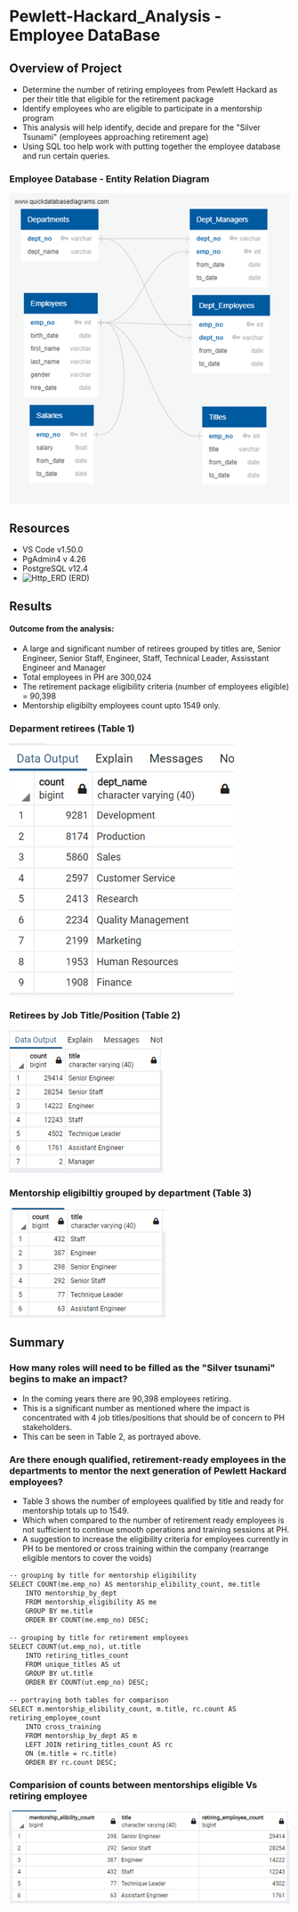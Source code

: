 # Pewlett-Hackard_Analysis - Employee DataBase 

## Overview of Project
- Determine the number of retiring employees from Pewlett Hackard as per their title that eligible for the retirement package
- Identify employees who are eligible to participate in a mentorship program
- This analysis will help identify, decide and prepare for the "Silver Tsunami" (employees approaching retirement age)
- Using SQL too help work with putting together the employee database and run certain queries.

### Employee Database - Entity Relation Diagram
![ERD](Resources/EmployeeDB.png)

## Resources 
- VS Code v1.50.0 
- PgAdmin4 v 4.26
- PostgreSQL v12.4
- ![Http_ERD](https://www.quickdatabasediagrams.com) (ERD)

## Results
#### Outcome from the analysis:
- A large and significant number of retirees grouped by titles are, Senior Engineer, Senior Staff, Engineer, Staff, Technical Leader, Assisstant Engineer and Manager
- Total employees in PH are 300,024
- The retirement package eligibility criteria (number of employees eligible) = 90,398 
- Mentorship eligibilty employees count upto 1549 only.

### Deparment retirees (Table 1)
![retiree_by_dept](Resources/retirement_count_by_dept.png)

###  Retirees by Job Title/Position (Table 2)
![retiree_by_title](Resources/retiring_titles.png)

### Mentorship eligibiltiy grouped by department (Table 3)
![mentorship_eligibility](Resources/mentorship_by_dept.png)

## Summary 
### How many roles will need to be filled as the "Silver tsunami" begins to make an impact?
- In the coming years there are 90,398 employees retiring.
- This is a significant number as mentioned where the impact is concentrated with 4 job titles/positions that should be of concern to PH stakeholders.
- This can be seen in Table 2, as portrayed above.

### Are there enough qualified, retirement-ready employees in the departments to mentor the next generation of Pewlett Hackard employees?
- Table 3 shows the number of employees qualified by title and ready for mentorship totals up to 1549.
- Which when compared to the number of retirement ready employees is not sufficient to continue smooth operations and training sessions at PH. 
- A suggestion to increase the eligibility criteria for employees currently in PH to be mentored or cross training within the company (rearrange eligible mentors to cover the voids)

```
-- grouping by title for mentorship eligibility
SELECT COUNT(me.emp_no) AS mentorship_elibility_count, me.title
	INTO mentorship_by_dept
	FROM mentorship_eligibility AS me
	GROUP BY me.title
	ORDER BY COUNT(me.emp_no) DESC;

-- grouping by title for retirement employees
SELECT COUNT(ut.emp_no), ut.title
	INTO retiring_titles_count
	FROM unique_titles AS ut
	GROUP BY ut.title
	ORDER BY COUNT(ut.emp_no) DESC;

-- portraying both tables for comparison
SELECT m.mentorship_elibility_count, m.title, rc.count AS retiring_employee_count
	INTO cross_training
	FROM mentorship_by_dept AS m
	LEFT JOIN retiring_titles_count AS rc 
	ON (m.title = rc.title)
	ORDER BY rc.count DESC;
```
### Comparision of counts between mentorships eligible Vs retiring employee
![cross_training_suggestions](Resources/mentor_retirement_comparison.png)
